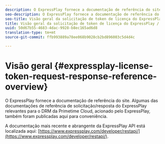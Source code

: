 ```yaml
---
description: O ExpressPlay fornece a documentação de referência do site. Algumas das documentações de referência de solicitação/resposta do ExpressPlay relevantes para o DRM da Primetime Cloud, acionado pelo ExpressPlay, também foram publicadas aqui para conveniência.
seo-description: O ExpressPlay fornece a documentação de referência do site. Algumas das documentações de referência de solicitação/resposta do ExpressPlay relevantes para o DRM da Primetime Cloud, acionado pelo ExpressPlay, também foram publicadas aqui para conveniência.
seo-title: Visão geral da solicitação de token de licença do ExpressPlay / referência da resposta
title: Visão geral da solicitação de token de licença do ExpressPlay / referência da resposta
uuid: 50d67b55-4683-4dac-9928-b8ec165ad6d8
translation-type: tm+mt
source-git-commit: ffb993889a78ee068b9028cb2bd896003c5d4d4c

---
```



# Visão geral {#expressplay-license-token-request-response-reference-overview}

O ExpressPlay fornece a documentação de referência do site. Algumas das documentações de referência de solicitação/resposta do ExpressPlay relevantes para o DRM da Primetime Cloud, acionado pelo ExpressPlay, também foram publicadas aqui para conveniência.

A documentação mais recente e abrangente da ExpressPlay API está localizada aqui: [https://www.expressplay.com/developer/restapi/](https://www.expressplay.com/developer/restapi/).